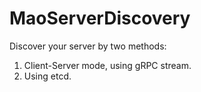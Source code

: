 # MaoServerDiscovery
Discover your server by two methods:

1. Client-Server mode, using gRPC stream.
2. Using etcd.
